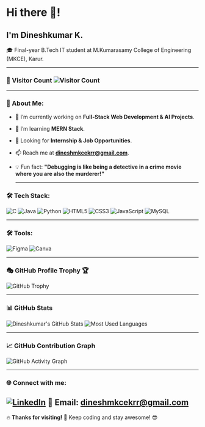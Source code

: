# Hi there 👋! 
## I'm Dineshkumar K. 
🎓 Final-year B.Tech IT student at M.Kumarasamy College of Engineering (MKCE), Karur.

--- 
### 🔢 Visitor Count ![Visitor Count](https://komarev.com/ghpvc/?username=Dineshkumar245&color=green) 
---
### 🚀 About Me: 
- 🔭 I’m currently working on **Full-Stack Web Development & AI Projects**.
- 🌱 I’m learning **MERN Stack**.
- 💼 Looking for **Internship & Job Opportunities**.
- 📫 Reach me at **dineshmkcekrr@gmail.com**.
- 💡 Fun fact: **"Debugging is like being a detective in a crime movie where you are also the murderer!"**

  ---
### 🛠 Tech Stack:
![C](https://img.shields.io/badge/-C-00599C?style=flat-square&logo=c)
![Java](https://img.shields.io/badge/-Java-007396?style=flat-square&logo=java)
![Python](https://img.shields.io/badge/-Python-3776AB?style=flat-square&logo=python)
![HTML5](https://img.shields.io/badge/-HTML5-E34F26?style=flat-square&logo=html5)
![CSS3](https://img.shields.io/badge/-CSS3-1572B6?style=flat-square&logo=css3)
![JavaScript](https://img.shields.io/badge/-JavaScript-F7DF1E?style=flat-square&logo=javascript)
![MySQL](https://img.shields.io/badge/-MySQL-4479A1?style=flat-square&logo=mysql)

 ---
 
### 🛠 Tools:
![Figma](https://img.shields.io/badge/-Figma-F24E1E?style=flat-square&logo=figma)
![Canva](https://img.shields.io/badge/-Canva-00C4CC?style=flat-square&logo=canva)

  ---
### 🎭 GitHub Profile Trophy 🏆
![GitHub Trophy](https://github-profile-trophy.vercel.app/?username=Dineshkumar245&theme=darkhub&no-bg=true&margin-w=15&margin-h=15)
 
  ---
### 📊 GitHub Stats
![Dineshkumar's GitHub Stats](https://github-readme-stats.vercel.app/api?username=Dineshkumar245&show_icons=true&theme=dark)
![Most Used Languages](https://github-readme-stats.vercel.app/api/top-langs/?username=Dineshkumar245&layout=compact&theme=dark)

   ---
### 📈 GitHub Contribution Graph
![GitHub Activity Graph](https://github-readme-activity-graph.vercel.app/graph?username=Dineshkumar245&theme=github-dark)

  ---
### 🌐 Connect with me:
[![LinkedIn](https://img.shields.io/badge/-LinkedIn-blue?style=flat-square&logo=linkedin)](https://www.linkedin.com/in/dineshkumar-k-8a248825a)
📧 Email: **dineshmkcekrr@gmail.com**
  ---

🔥 **Thanks for visiting!** 🚀 Keep coding and stay awesome! 😎
